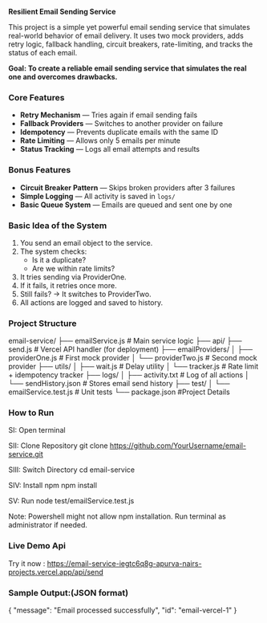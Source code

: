 **Resilient Email Sending Service**

This project is a simple yet powerful email sending service that simulates real-world behavior of email delivery. 
It uses two mock providers, adds retry logic, fallback handling, circuit breakers, rate-limiting, and tracks the status of each email.

**Goal: To create a reliable email sending service that simulates the real one and overcomes drawbacks.**

### Core Features

- **Retry Mechanism** — Tries again if email sending fails
- **Fallback Providers** — Switches to another provider on failure
- **Idempotency** — Prevents duplicate emails with the same ID
- **Rate Limiting** — Allows only 5 emails per minute
- **Status Tracking** — Logs all email attempts and results

### Bonus Features

- **Circuit Breaker Pattern** — Skips broken providers after 3 failures
- **Simple Logging** — All activity is saved in `logs/`
- **Basic Queue System** — Emails are queued and sent one by one

### Basic Idea of the System

1. You send an email object to the service.
2. The system checks:
   - Is it a duplicate?
   - Are we within rate limits?
3. It tries sending via ProviderOne.
4. If it fails, it retries once more.
5. Still fails? → It switches to ProviderTwo.
6. All actions are logged and saved to history.

### Project Structure
email-service/
├── emailService.js      # Main service logic
├── api/
      ├── send.js        # Vercel API handler (for deployment)
├── emailProviders/
│     ├── providerOne.js # First mock provider
│     └── providerTwo.js # Second mock provider
├── utils/
│     ├── wait.js        # Delay utility
│     └── tracker.js     # Rate limit + idempotency tracker
├── logs/
│     ├── activity.txt     # Log of all actions
│     └── sendHistory.json # Stores email send history
├── test/
│     └── emailService.test.js # Unit tests 
└── package.json    #Project Details

### How to Run

SI: Open terminal

SII: Clone Repository
git clone https://github.com/YourUsername/email-service.git

SIII: Switch Directory
cd email-service

SIV: Install npm
npm install

SV: Run 
node test/emailService.test.js

Note: Powershell might not allow npm installation. Run terminal as administrator if needed.

### Live Demo Api
Try it now : https://email-service-iegtc6q8g-apurva-nairs-projects.vercel.app/api/send

### Sample Output:(JSON format)

{
  "message": "Email processed successfully",
  "id": "email-vercel-1"
}



